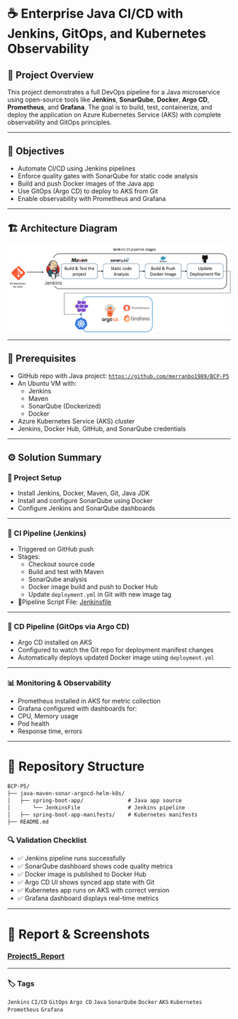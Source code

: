 # ☕ Enterprise Java CI/CD with Jenkins, GitOps, and Kubernetes Observability

## 📌 Project Overview

This project demonstrates a full DevOps pipeline for a Java microservice using open-source tools like **Jenkins**, **SonarQube**, **Docker**, **Argo CD**, **Prometheus**, and **Grafana**. The goal is to build, test, containerize, and deploy the application on Azure Kubernetes Service (AKS) with complete observability and GitOps principles.

---

## 🎯 Objectives

- Automate CI/CD using Jenkins pipelines
- Enforce quality gates with SonarQube for static code analysis
- Build and push Docker images of the Java app
- Use GitOps (Argo CD) to deploy to AKS from Git
- Enable observability with Prometheus and Grafana

---

## 🏗️ Architecture Diagram

![Architecture Diagram](../Architecture_Diagrams/Project5.png) <!-- Adjust this path as needed -->

---

## 🔧 Prerequisites

- GitHub repo with Java project: [`https://github.com/merranbo1989/BCP-P5`](https://github.com/merranbo1989/BCP-P5)
- An Ubuntu VM with:
  - Jenkins
  - Maven
  - SonarQube (Dockerized)
  - Docker
- Azure Kubernetes Service (AKS) cluster
- Jenkins, Docker Hub, GitHub, and SonarQube credentials

---

## ⚙️ Solution Summary

### 🔨 Project Setup

- Install Jenkins, Docker, Maven, Git, Java JDK
- Install and configure SonarQube using Docker
- Configure Jenkins and SonarQube dashboards

---

### 🔁 CI Pipeline (Jenkins)

- Triggered on GitHub push
- Stages:
  - Checkout source code
  - Build and test with Maven
  - SonarQube analysis
  - Docker image build and push to Docker Hub
  - Update `deployment.yml` in Git with new image tag
- 🔧Pipeline Script File: [Jenkinsfile](Jenkinsfile.txt)

---

### 🚀 CD Pipeline (GitOps via Argo CD)
- Argo CD installed on AKS
- Configured to watch the Git repo for deployment manifest changes
- Automatically deploys updated Docker image using `deployment.yml`

---

### 📊 Monitoring & Observability
- Prometheus installed in AKS for metric collection
- Grafana configured with dashboards for:
- CPU, Memory usage
- Pod health
- Response time, errors

---

# 📂 Repository Structure 

```
BCP-P5/
├── java-maven-sonar-argocd-helm-k8s/
│   ├── spring-boot-app/  			  # Java app source
│       └── JenkinsFile               # Jenkins pipeline
│   ├── spring-boot-app-manifests/    # Kubernetes manifests   
├── README.md
```

### 🔍 Validation Checklist
- ✅ Jenkins pipeline runs successfully
- ✅ SonarQube dashboard shows code quality metrics
- ✅ Docker image is published to Docker Hub
- ✅ Argo CD UI shows synced app state with Git
- ✅ Kubernetes app runs on AKS with correct version
- ✅ Grafana dashboard displays real-time metrics

---

# 📸 Report & Screenshots
   ### [Project5_Report](Report_Project5.pdf)

---

### 🏷️ Tags
`Jenkins` `CI/CD` `GitOps` `Argo CD` `Java` `SonarQube` `Docker` `AKS` `Kubernetes` `Prometheus` `Grafana`

